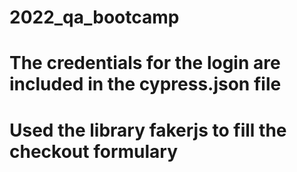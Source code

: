 # 2022_qa_bootcamp
# The credentials for the login are included in the cypress.json file
# Used the library fakerjs to fill the checkout formulary 